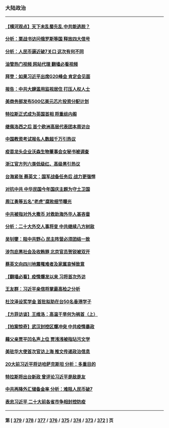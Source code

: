### 大陆政治
---
#### [【横河观点】天下未乱蜀先乱 中共能逃脱？](../../pages/ncid277/n13818826.md?09070845) 
#### [分析：栗战书访问俄罗斯等国 释放四大信号](../../pages/ncid277/n13818785.md?09070845) 
#### [分析：人民币逼近破7关口 这次有何不同](../../pages/ncid277/n13818747.md?09070845) 
#### [油管热门视频 网站代理 翻墙必看视频](http://209.222.30.114:81/youtube.html?09070845)
#### [拜登：如果习近平出席G20峰会 肯定会见面](../../pages/ncid277/n13818775.md?09070845) 
#### [报告：中共大肆滥用监视居住 打压人权人士](../../pages/ncid277/n13818714.md?09070845) 
#### [美商务部发布500亿美元芯片投资分配计划](../../pages/ncid277/n13818517.md?09070845) 
#### [特拉斯正式成为英国首相 将重组内阁](../../pages/ncid277/n13818630.md?09070845) 
#### [继佩洛西之后 首个欧洲高层代表团本周访台](../../pages/ncid277/n13818598.md?09070845) 
#### [中国教资考试报名人数超千万引热议](../../pages/ncid277/n13818431.md?09070845) 
#### [疫苗龙头企业沃森生物董事会女秘书被调查](../../pages/ncid277/n13818428.md?09070845) 
#### [浙江官方列六类低级红、高级黑引热议](../../pages/ncid277/n13818427.md?09070845) 
#### [台海紧张 蔡英文：国军战备任务后 战力更强悍](../../pages/ncid277/n13818392.md?09070845) 
#### [对抗中共 中华民国今年国庆主题为守土卫国](../../pages/ncid277/n13818356.md?09070845) 
#### [周江勇等五名“老虎”腐败细节曝光](../../pages/ncid277/n13818374.md?09070845) 
#### [中共被指对外大撒币 对救助海外华人甚吝啬](../../pages/ncid277/n13818301.md?09070845) 
#### [分析：二十大外交人事将变 中共继续八方树敌](../../pages/ncid277/n13818209.md?09070845) 
#### [吴钊燮：阻中共野心 民主阵营必须团结一致](../../pages/ncid277/n13818287.md?09070845) 
#### [涉包庇黑社会及收贿罪 北京官员贺锐被双开](../../pages/ncid277/n13818296.md?09070845) 
#### [蔡英文向四川地震罹难者及家属哀悼致意](../../pages/ncid277/n13818235.md?09070845) 
#### [【翻墙必看】疫情爆发以来 习将首次外访](../../pages/ncid277/n13818270.md?09070845) 
#### [王友群：习近平亲信将掌最高检之分析](../../pages/ncid277/n13818080.md?09070845) 
#### [杜汶泽设奖学金 首批拟助在台50名香港学子](../../pages/ncid277/n13818054.md?09070845) 
#### [【方菲访谈】王维洛：高温干旱何为祸首（上）](../../pages/ncid277/n13818041.md?09070845) 
#### [【拍案惊奇】武汉封控区爆冲突 中共疫情暴政](../../pages/ncid277/n13818036.md?09070845) 
#### [藉父亲贾平凹名声上位 贾浅浅被指玷污文学](../../pages/ncid277/n13818055.md?09070845) 
#### [美驻华大使首次官访上海 推文传递政治信息](../../pages/ncid277/n13818046.md?09070845) 
#### [20大前习近平将访哈萨克斯坦 分析：多重目的](../../pages/ncid277/n13817976.md?09070845) 
#### [特拉斯将出台新政 曾评论习近平是敌是友](../../pages/ncid277/n13817860.md?09070845) 
#### [中共再降外汇储备金率 分析：难阻人民币破7](../../pages/ncid277/n13817982.md?09070845) 
#### [表忠习近平 二十大前各省市争相封控防疫](../../pages/ncid277/n13817994.md?09070845) 

---
#### 第 [ [379](./379.md?09070845) / [378](./378.md?09070845) / [377](./377.md?09070845) / [376](./376.md?09070845) / [375](./375.md?09070845) / [374](./374.md?09070845) / [373](./373.md?09070845) / [372](./372.md?09070845) ] 页
